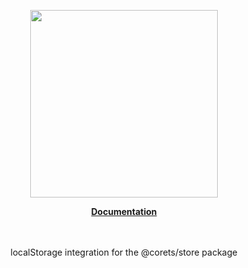 <p align="center"><a href="https://corets.github.io"><img src="https://corets.github.io/public/logo-github-readme.svg" width="300"/></a></p>

<p align="center"><b><a href="https://corets.github.io/local-storage-store">Documentation</a></b><br/><br/><br/></p>

<p align="center">localStorage integration for the @corets/store package</p>
